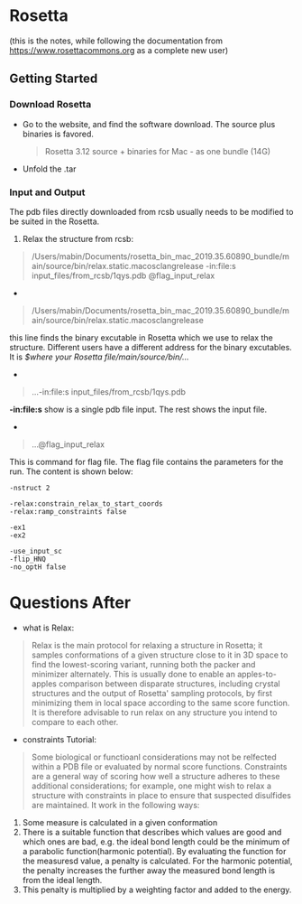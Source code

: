 # Rosetta
(this is the notes, while following the documentation from https://www.rosettacommons.org as a complete new user)
## Getting Started
### Download Rosetta

- Go to the website, and find the software download. The source plus binaries is favored.
  >Rosetta 3.12 source + binaries for Mac - as one bundle (14G)

- Unfold the .tar

### Input and Output

The pdb files directly downloaded from rcsb usually needs to be modified to be suited in the Rosetta.

1. Relax the structure from rcsb:

>/Users/mabin/Documents/rosetta_bin_mac_2019.35.60890_bundle/main/source/bin/relax.static.macosclangrelease -in:file:s input_files/from_rcsb/1qys.pdb @flag_input_relax


-
>/Users/mabin/Documents/rosetta_bin_mac_2019.35.60890_bundle/main/source/bin/relax.static.macosclangrelease 

this line finds the binary excutable in Rosetta which we use to relax the structure. Different users have a different address for the binary excutables. It is *$where your Rosetta file/main/source/bin/...*

-
>...-in:file:s input_files/from_rcsb/1qys.pdb

**-in:file:s** show is a single pdb file input. The rest shows the input file.

-
>...@flag_input_relax

This is command for flag file. The flag file contains the parameters for the run. The content is shown below:

~~~
-nstruct 2

-relax:constrain_relax_to_start_coords
-relax:ramp_constraints false

-ex1
-ex2

-use_input_sc
-flip_HNQ
-no_optH false

~~~







# Questions After

- what is Relax:
>Relax is the main protocol for relaxing a structure in Rosetta; it samples conformations of a given structure close to it in 3D space to find the lowest-scoring variant, running both the packer and minimizer alternately. This is usually done to enable an apples-to-apples comparison between disparate structures, including crystal structures and the output of Rosetta' sampling protocols, by first minimizing them in local space according to the same score function. It is therefore advisable to run relax on any structure you intend to compare to each other.

- constraints Tutorial:
>Some biological or functioanl considerations may not be relfected within a PDB file or evaluated by normal score functions. Constraints are a general way of scoring how well a structure adheres to these additional considerations; for example, one might wish to relax a structure with constraints in place to ensure that suspected disulfides are maintained. It work in the following ways:
1. Some measure is calculated in a given conformation
2. There is a suitable function that describes which values are good and which ones are bad, e.g. the ideal bond length could be the minimum of a parabolic function(harmonic potential). By evaluating the function for the measuresd value, a penalty is calculated. For the harmonic potential, the penalty increases the further away the measured bond length is from the ideal length.
3. This penalty is multiplied by a weighting factor and added to the energy.







